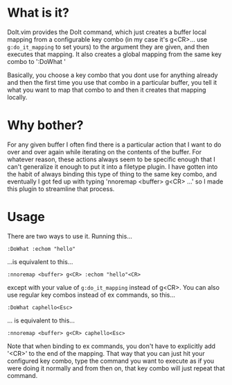 # What is it?

DoIt.vim provides the DoIt command, which just creates a buffer local mapping from a configurable key combo
(in my case it's g\<CR\>... use `g:do_it_mapping` to set yours) to the argument they are given, and then
executes that mapping. It also creates a global mapping from the same key combo to ':DoWhat '

Basically, you choose a key combo that you dont use for anything already and then the first time you use that
combo in a particular buffer, you tell it what you want to map that combo to and then it creates that mapping
locally.

# Why bother?

For any given buffer I often find there is a particular action that I want to do over and over again while
iterating on the contents of the buffer. For whatever reason, these actions always seem to be specific enough
that I can't generalize it enough to put it into a filetype plugin. I have gotten into the habit of always
binding this type of thing to the same key combo, and eventually I got fed up with typing 'nnoremap \<buffer\>
g\<CR\> ...' so I made this plugin to streamline that process. 

# Usage

There are two ways to use it. Running this...

    :DoWhat :echom "hello"

...is equivalent to this...

    :nnoremap <buffer> g<CR> :echom "hello"<CR>

except with your value of `g:do_it_mapping` instead of g\<CR\>. You can also use regular key combos instead of
ex commands, so this...

    :DoWhat caphello<Esc>

... is equivalent to this...

    :nnoremap <buffer> g<CR> caphello<Esc>

Note that when binding to ex commands, you don't have to explicitly add '\<CR\>' to the end of the mapping.
That way that you can just hit your configured key combo, type the command you want to execute as if you were
doing it normally and from then on, that key combo will just repeat that command.
